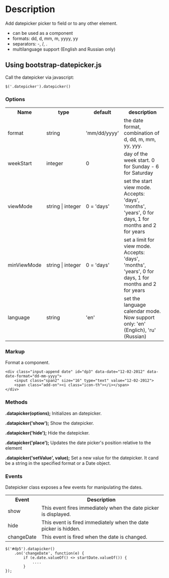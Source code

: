 Description
====================

Add datepicker picker to field or to any other element.
* can be used as a component
* formats: dd, d, mm, m, yyyy, yy
* separators: -, /, .
* multilanguage support (English and Russian only)

## Using bootstrap-datepicker.js


Call the datepicker via javascript:

    $('.datepicker').datepicker()
    
### Options
<table>
    <tr>
        <th>Name</th>
        <th>type</th>
        <th>default</th>
        <th>description</th>
    </tr>
    <tr>
        <td>format</td>
        <td>string</td>
        <td nowrap>'mm/dd/yyyy'</td>
        <td>the date format, combination of d, dd, m, mm, yy, yyy.</td>
    </tr>
    <tr>
        <td>weekStart</td>
        <td>integer</td>
        <td>0</td>
        <td>day of the week start. 0 for Sunday - 6 for Saturday</td>
    </tr>
    <tr>
        <td>viewMode</td>
        <td nowrap>string | integer</td>
        <td>0 = 'days'</td>
        <td>set the start view mode. Accepts: 'days', 'months', 'years', 0 for days, 1 for months and 2 for years</td>
    </tr>
    <tr>
        <td>minViewMode</td>
        <td nowrap>string | integer</td>
        <td>0 = 'days'</td>
        <td>set a limit for view mode. Accepts: 'days', 'months', 'years', 0 for days, 1 for months and 2 for years</td>
    </tr>
    <tr>
        <td>language</td>
        <td nowrap>string</td>
        <td>'en'</td>
        <td>set the language calendar mode. Now support only: 'en' (Englich), 'ru' (Russian)</td>
    </tr>
</table>

### Markup
Format a component.

    <div class="input-append date" id="dp3" data-date="12-02-2012" data-date-format="dd-mm-yyyy">
        <input class="span2" size="16" type="text" value="12-02-2012">
        <span class="add-on"><i class="icon-th"></i></span>
    </div>

### Methods
__.datapicker(options);__
Initializes an datepicker.

__.datapicker('show');__
Show the datepicker.

__.datapicker('hide');__
Hide the datepicker.

__.datapicker('place');__
Updates the date picker's position relative to the element

__.datapicker('setValue', value);__
Set a new value for the datepicker. It cand be a string in the specified format or a Date object.

### Events
Datepicker class exposes a few events for manipulating the dates.

<table width="100%">
    <tr>
        <th>Event</th>
        <th>Description</th>
    </tr>
    <tr>
        <td>show</td>
        <td>This event fires immediately when the date picker is displayed.</td>
    </tr>
    <tr>
        <td>hide</td>
        <td>This event is fired immediately when the date picker is hidden.</td>
    </tr>
    <tr>
        <td>changeDate</td>
        <td>This event is fired when the date is changed.</td>
    </tr>
</table>

    $('#dp5').datapicker()
        .on('changeDate', function(e) {
            if (e.date.valueOf() <> startDate.valueOf()) {
                ....
            }
    });


